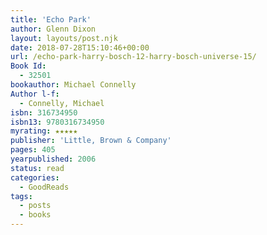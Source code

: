```yaml
---
title: 'Echo Park'
author: Glenn Dixon
layout: layouts/post.njk
date: 2018-07-28T15:10:46+00:00
url: /echo-park-harry-bosch-12-harry-bosch-universe-15/
Book Id:
  - 32501
bookauthor: Michael Connelly
Author l-f:
  - Connelly, Michael
isbn: 316734950
isbn13: 9780316734950
myrating: ★★★★★
publisher: 'Little, Brown & Company'
pages: 405
yearpublished: 2006
status: read
categories:
  - GoodReads
tags:
  - posts
  - books
---
```

